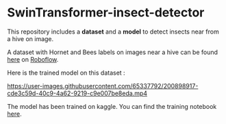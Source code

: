 # SwinTransformer-insect-detector

This repository includes a **dataset** and a **model** to detect insects near from a hive on image.

A dataset with Hornet and Bees labels on images near a hive can be found [here](https://universe.roboflow.com/use-case-asian-hornet-detection/asian-hornet-detection-a6ael) on [Roboflow](https://roboflow.com).

Here is the trained model on this dataset :

https://user-images.githubusercontent.com/65337792/200898917-cde3c59d-40c9-4a62-9219-c9e007be8eda.mp4

The model has been trained on kaggle. You can find the training notebook [here](https://www.kaggle.com/code/johanmoncouti/asian-hornet-detection-swin-transformer-mmdet).

